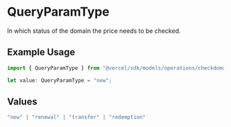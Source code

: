 # QueryParamType

In which status of the domain the price needs to be checked.

## Example Usage

```typescript
import { QueryParamType } from "@vercel/sdk/models/operations/checkdomainprice.js";

let value: QueryParamType = "new";
```

## Values

```typescript
"new" | "renewal" | "transfer" | "redemption"
```